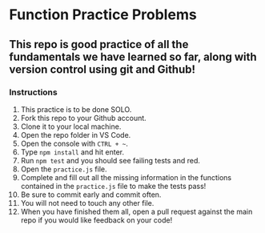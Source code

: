 # Function Practice Problems

## This repo is good practice of all the fundamentals we have learned so far, along with version control using git and Github!

### Instructions

1. This practice is to be done SOLO.
1. Fork this repo to your Github account.
1. Clone it to your local machine.
1. Open the repo folder in VS Code.
1. Open the console with `CTRL + ~`.
1. Type `npm install` and hit enter.
1. Run `npm test` and you should see failing tests and red.
1. Open the `practice.js` file.
1. Complete and fill out all the missing information in the functions contained in the `practice.js` file to make the tests pass!
1. Be sure to commit early and commit often.
1. You will not need to touch any other file.
1. When you have finished them all, open a pull request against the main repo if you would like feedback on your code!

